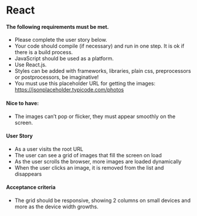 # React

#### The following requirements must be met.
- Please complete the user story below.
- Your code should compile (if necessary) and run in one step. It is ok if there is a build process.
- JavaScript should be used as a platform.
- Use React.js.
- Styles can be added with frameworks, libraries, plain css, preprocessors or postprocessors, be imaginative!
- You must use this placeholder URL for getting the images: https://jsonplaceholder.typicode.com/photos

#### Nice to have:
- The images can’t pop or flicker, they must appear smoothly on the screen.

#### User Story
- As a user visits the root URL
- The user can see a grid of images that fill the screen on load
- As the user scrolls the browser, more images are loaded dynamically
- When the user clicks an image, it is removed from the list and disappears

#### Acceptance criteria
- The grid should be responsive, showing 2 columns on small devices and more as the device width growths.
